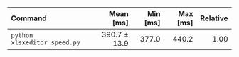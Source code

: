 | Command | Mean [ms] | Min [ms] | Max [ms] | Relative |
|:---|---:|---:|---:|---:|
| `python xlsxeditor_speed.py` | 390.7 ± 13.9 | 377.0 | 440.2 | 1.00 |
